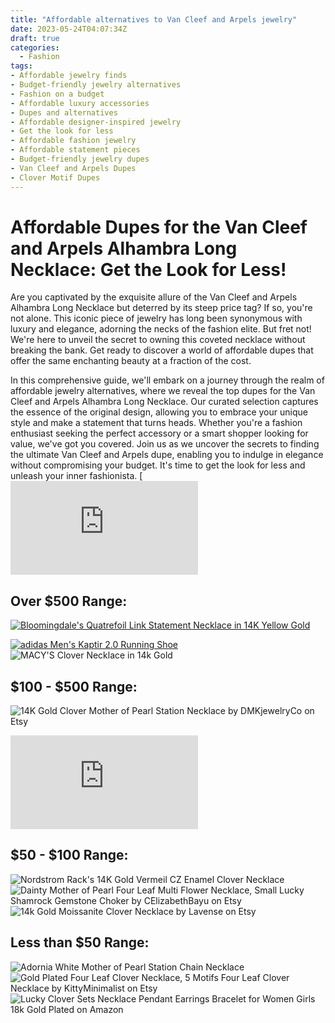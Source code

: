 ```yaml
---
title: "Affordable alternatives to Van Cleef and Arpels jewelry"
date: 2023-05-24T04:07:34Z
draft: true
categories:
  - Fashion
tags:
- Affordable jewelry finds
- Budget-friendly jewelry alternatives
- Fashion on a budget
- Affordable luxury accessories
- Dupes and alternatives
- Affordable designer-inspired jewelry
- Get the look for less
- Affordable fashion jewelry
- Affordable statement pieces
- Budget-friendly jewelry dupes
- Van Cleef and Arpels Dupes
- Clover Motif Dupes
---
```


# Affordable Dupes for the Van Cleef and Arpels Alhambra Long Necklace: Get the Look for Less!

Are you captivated by the exquisite allure of the Van Cleef and Arpels Alhambra Long Necklace but deterred by its steep price tag? If so, you're not alone. This iconic piece of jewelry has long been synonymous with luxury and elegance, adorning the necks of the fashion elite. But fret not! We're here to unveil the secret to owning this coveted necklace without breaking the bank. Get ready to discover a world of affordable dupes that offer the same enchanting beauty at a fraction of the cost.

In this comprehensive guide, we'll embark on a journey through the realm of affordable jewelry alternatives, where we reveal the top dupes for the Van Cleef and Arpels Alhambra Long Necklace. Our curated selection captures the essence of the original design, allowing you to embrace your unique style and make a statement that turns heads. Whether you're a fashion enthusiast seeking the perfect accessory or a smart shopper looking for value, we've got you covered. Join us as we uncover the secrets to finding the ultimate Van Cleef and Arpels dupe, enabling you to indulge in elegance without compromising your budget. It's time to get the look for less and unleash your inner fashionista.
[![Van Cleef and Arpels Alhambra Long Necklace](
https://www.vancleefarpels.com/us/en/collections/jewelry/alhambra/vcarp2r000---vintage-alhambra-long-necklace-20-motifs.html)



## Over $500 Range:
[![Bloomingdale's Quatrefoil Link Statement Necklace in 14K Yellow Gold](https://images.bloomingdalesassets.com/is/image/BLM/products/7/optimized/11857647_fpx.tif?op_sharpen=1&wid=700&fit=fit,1&$filtersm$&fmt=webp)](https://www.bloomingdales.com/shop/product/bloomingdales-quatrefoil-link-statement-necklace-in-14k-yellow-gold-100-exclusive?ID=4208538)


[![adidas Men's Kaptir 2.0 Running Shoe](https://m.media-amazon.com/images/I/81A5tRP5VMS._AC_UX325_.jpg)](https://www.amazon.com/adidas-Kaptir-Trail-Running-White/dp/B08N5MH4MN)
![MACY'S Clover Necklace in 14k Gold](https://www.macys.com/shop/product/clover-necklace-in-14k-gold?ID=2421915&pla_country=US&CAGPSPN=pla)


## $100 - $500 Range:
![14K Gold Clover Mother of Pearl Station Necklace by DMKjewelryCo on Etsy](https://www.etsy.com/listing/1159886931/14k-gold-clover-mother-of-pearl-station?ref=listing_page_ad_row-4&plkey=071e3cd0070633e6cce3ce69d06a906a356cf96c%3A1159886931&listing_id=1159886931&listing_slug=14k-gold-clover-mother-of-pearl-station)

![Kate Spade Heritage Bloom Scatter Necklace](https://www.katespade.com/products/heritage-bloom-scatter-necklace/KD304.html?frp=KD304%20Q2F)


<script async src="https://pagead2.googlesyndication.com/pagead/js/adsbygoogle.js"></script>
<!-- cpa -->
<ins class="adsbygoogle"
     style="display:block"
     data-ad-client="ca-pub-2843564932689995"
     data-ad-slot="3526097725"
     data-ad-format="auto"
     data-full-width-responsive="true"></ins>
<script>
     (adsbygoogle = window.adsbygoogle || []).push({});
</script>

## $50 - $100 Range:
![Nordstrom Rack's 14K Gold Vermeil CZ Enamel Clover Necklace](https://www.nordstromrack.com/s/gabi-rielle-14k-gold-vermeil-cz-enamel-clover-necklace/7149291?color=GOLD&size=one+size&utm_source=google&utm_medium=organic&utm_campaign=seo_shopping&utm_channel=low_nd_seo_shopping)
![Dainty Mother of Pearl Four Leaf Multi Flower Necklace, Small Lucky Shamrock Gemstone Choker by CElizabethBayu on Etsy](https://www.etsy.com/listing/1257724817/made-to-order-dainty-mother-of-pearl?ref=listing_page_ad_row-2&pro=1&plkey=20de4e2e2eecb52d1e2448d5fe232bd5d431f166%3A1257724817&listing_id=1257724817&listing_slug=made-to-order-dainty-mother-of-pearl)
![14k Gold Moissanite Clover Necklace by Lavense on Etsy](https://www.etsy.com/listing/1365990634/14k-gold-moissanite-clover-necklace?gpla=1&gao=1&)

## Less than $50 Range:
![Adornia White Mother of Pearl Station Chain Necklace](https://www.nordstromrack.com/s/white-mother-of-pearl-station-chain-necklace/6714003)
![Gold Plated Four Leaf Clover Necklace, 5 Motifs Four Leaf Clover Necklace by KittyMinimalist on Etsy](https://www.etsy.com/listing/1459568959/gold-plated-four-leaf-clover-necklace-5?click_key=798ee9cef47ce9689db53f2b2c1c0189c7b5e0f3%3A1459568959&click_sum=8c8db043&ref=related-2)
![Lucky Clover Sets Necklace Pendant Earrings Bracelet for Women Girls 18k Gold Plated on Amazon](https://www.amazon.com/dp/B0BY41H6V6/ref=sspa_dk_detail_3?psc=1&pd_rd_i=B0BY41H6V6&pd_rd_w=QzJzY&content-id=amzn1.sym.f734d1a2-0bf9-4a26-ad34-2e1b969a5a75&pf_rd_p=f734d1a2-0bf9-4a26-ad34-2e1b969a5a75&pf_rd_r=BDFDEE5342Q77S6817ZX&pd_rd_wg=stIiW&pd_rd_r=40b3e5cf-390f-409c-879a-dcebe02b4470&s=apparel&sp_csd=d2lkZ2V0TmFtZT1zcF9kZXRhaWw)
